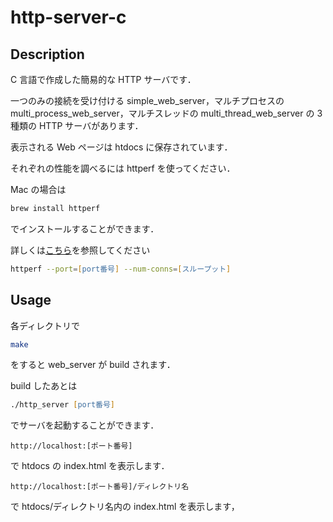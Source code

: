 # http-server-c

## Description

C 言語で作成した簡易的な HTTP サーバです．

一つのみの接続を受け付ける simple_web_server，マルチプロセスの multi_process_web_server，マルチスレッドの multi_thread_web_server の 3 種類の HTTP サーバがあります．

表示される Web ページは htdocs に保存されています．

それぞれの性能を調べるには httperf を使ってください．

Mac の場合は

```zsh
brew install httperf
```

でインストールすることができます．

詳しくは[こちら](https://github.com/httperf/httperf)を参照してください

```zsh
httperf --port=[port番号] --num-conns=[スループット]
```

## Usage

各ディレクトリで

```zsh
make
```

をすると web_server が build されます．

build したあとは

```zsh
./http_server [port番号]
```

でサーバを起動することができます．

```url
http://localhost:[ポート番号]
```

で htdocs の index.html を表示します．

```url
http://localhost:[ポート番号]/ディレクトリ名
```

で htdocs/ディレクトリ名内の index.html を表示します，

